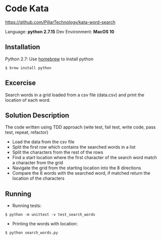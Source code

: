 # Code Kata
https://github.com/PillarTechnology/kata-word-search

Language: **python 2.7.15**
Dev Environment: **MacOS 10**

## Installation

Python 2.7: Use [homebrew](http://mxcl.github.com/homebrew/) to install python 
```
$ brew install python
```
## Excercise
Search words in a grid loaded from a csv file (data.csv) and print the location of each word.

## Solution Description
The code written using TDD approach (wite test, fail test, write code, pass test, repeat, refactor)

- Load the data from the csv file
- Split the first row which contains the searched words in a list
- Split the characters from the rest of the rows
- Find a start location where the first character of the search word match a character from the grid
- Navigate the grid from the starting location into the 8 directions
- Compare the 8 words with the searched word, if matched return the location of the characters 

## Running

- Running tests:
```
$ python -m unittest -v test_search_words
```
- Printing the words with location:
```
$ python search_words.py
```
